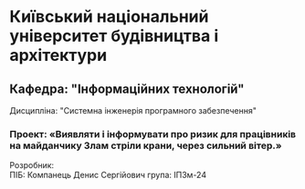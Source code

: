 # Київський національний університет будівництва i архітектури

## Кафедра: "Інформаційних технологій"

Дисципліна: "Системна інженерія програмного забезпечення"

### Проект: «Виявляти і інформувати про ризик для працівників на майданчику Злам стріли крани, через сильний вітер.»

Розробник:  
ПІБ:  Компанець Денис Сергiйович
група: IПЗм-24
